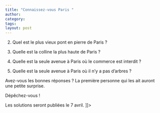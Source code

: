 ```yaml
---
title: "Connaissez-vous Paris "
author:
category: 
tags: 
layout: post
---
```



2. Quel est le plus vieux pont en pierre de Paris ?

3. Quelle est la colline la plus haute de Paris ?

4. Quelle  est la seule avenue à Paris où le commerce est interdit ?

5. Quelle est la seule avenue à Paris où il n’y a pas d’arbres ?

Avez-vous les bonnes réponses ? La première personne qui les ait auront une petite surprise.

Dépêchez-vous !

Les solutions seront publiées le 7 avril. ]]>

